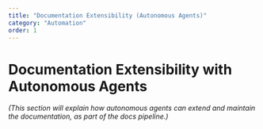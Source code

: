 ```yaml
---
title: "Documentation Extensibility (Autonomous Agents)"
category: "Automation"
order: 1
---
```

# Documentation Extensibility with Autonomous Agents

*(This section will explain how autonomous agents can extend and maintain the documentation, as part of the docs pipeline.)*

